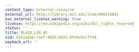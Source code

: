 ```yaml
---
content_type: external-resource
external_url: http://library.mit.edu/item/000114641
has_external_license_warning: true
license: https://en.wikipedia.org/wiki/All_rights_reserved
status: ''
title: ML420.L38.A5
uid: b261adab-7cef-492b-bb51-0fe9c6ccf744
wayback_url: ''
---
```

